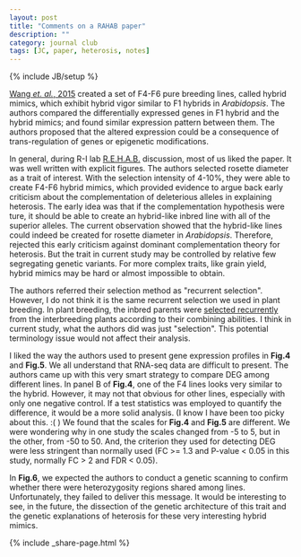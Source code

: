 ```yaml
---
layout: post
title: "Comments on a RAHAB paper"
description: ""
category: journal club
tags: [JC, paper, heterosis, notes]
---
```

{% include JB/setup %}


[Wang *et. al.*, 2015](http://www.pnas.org/content/112/35/E4959.long) created a set of F4-F6 pure breeding lines, called hybrid mimics, which exhibit hybrid vigor similar to F1 hybrids in *Arabidopsis*. The authors compared the differentially expressed genes in F1 hybrid and the hybrid mimics; and found similar expression pattern between them. The authors proposed that the altered expression could be a consequence of trans-regulation of genes or epigenetic modifications.

In general, during R-I lab [R.E.H.A.B.](http://www.rilab.org/rehab.html) discussion, most of us liked the paper. It was well written with explicit figures. The authors selected rosette diameter as a trait of interest. With the selection intensity of 4-10%, they were able to create F4-F6 hybrid mimics, which provided evidence to argue back early criticism about the complementation of deleterious alleles in explaining heterosis. The early idea was that if the complementation hypothesis were ture, it should be able to create an hybrid-like inbred line with all of the superior alleles. The current observation showed that the hybrid-like lines could indeed be created for rosette diameter in *Arabidopsis*. Therefore, rejected this early criticism against dominant complementation theory for heterosis. But the trait in current study may be controlled by relative few segregating genetic variants. For more complex traits, like grain yield, hybrid mimics may be hard or almost impossible to obtain.

The authors referred their selection method as "recurrent selection". However, I do not think it is the same recurrent selection we used in plant breeding. In plant breeding, the inbred parents were [selected recurrently](https://dl.sciencesocieties.org/publications/aj/abstracts/37/2/AJ0370020134) from the interbreeding plants according to their combining abilities. I think in current study, what the authors did was just "selection". This potential terminology issue would not affect their analysis.

I liked the way the authors used to present gene expression profiles in **Fig.4** and **Fig.5**. We all understand that RNA-seq data are difficult to present. The authors came up with this very smart strategy to compare DEG among different lines. In panel B of **Fig.4**, one of the F4 lines looks very similar to the hybrid. However, it may not that obvious for other lines, especially with only one negative control. If a test statistics was employed to quantify the difference, it would be a more solid analysis. (I know I have been too picky about this. :( ) We found that the scales for **Fig.4** and **Fig.5** are different. We were wondering why in one study the scales changed from -5 to 5, but in the other, from -50 to 50. And, the criterion they used for detecting DEG were less stringent than normally used (FC >= 1.3 and P-value < 0.05 in this study, normally FC > 2 and FDR < 0.05).  

In **Fig.6**, we expected the authors to conduct a genetic scanning to confirm whether there were heterozygosity regions shared among lines. Unfortunately, they failed to deliver this message. It would be interesting to see, in the future, the dissection of the genetic architecture of this trait and the genetic explanations of heterosis for these very interesting hybrid mimics.




{% include _share-page.html %}

